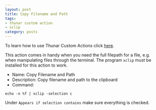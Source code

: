 ```yaml
---
layout: post
title: Copy Filename and Path
tags:
- thunar custom action
- xclip
category: posts
---
```


To learn how to use Thunar Custom Actions click [here](http://birchwell.github.io/posts/convert-video-to-avi/).

This action comes in handy when you need the full filepath for a file, e.g. when manipulating files through the terminal. The program `xclip` must be installed for this action to work.

* Name: Copy Filename and Path
* Description: Copy filename and path to the clipboard
* Command: 

`echo -n %f | xclip -selection c`

Under `Appears if selection contains` make sure everything is checked.
